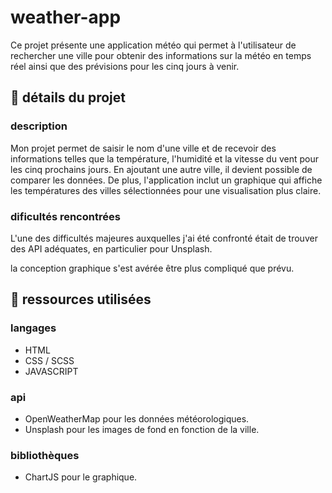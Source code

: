 # weather-app

Ce projet présente une application météo qui permet à l'utilisateur de rechercher une ville pour obtenir des informations sur la météo en temps réel ainsi que des prévisions pour les cinq jours à venir.

## 📌 détails du projet

### description

Mon projet permet de saisir le nom d'une ville et de recevoir des informations telles que la température, l'humidité et la vitesse du vent pour les cinq prochains jours. En ajoutant une autre ville, il devient possible de comparer les données. De plus, l'application inclut un graphique qui affiche les températures des villes sélectionnées pour une visualisation plus claire.



### dificultés rencontrées

L'une des difficultés majeures auxquelles j'ai été confronté était de trouver des API adéquates, en particulier pour Unsplash. 

la conception graphique s'est avérée être plus compliqué que prévu.

## 📌 ressources utilisées

### langages

- HTML
- CSS / SCSS
- JAVASCRIPT

### api

- OpenWeatherMap pour les données météorologiques.
- Unsplash pour les images de fond en fonction de la ville.

### bibliothèques

- ChartJS pour le graphique.
